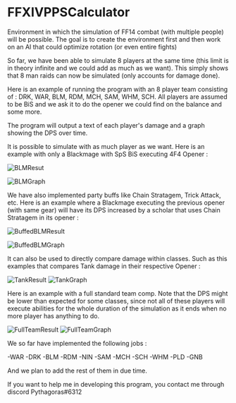 # FFXIVPPSCalculator
Environment in which the simulation of FF14 combat (with multiple people) will be possible. 
The goal is to create the environment first and then work on an AI that could optimize rotation (or even entire fights)


So far, we have been able to simulate 8 players at the same time (this limit is in theory infinite and we could add as much as we want).
This simply shows that 8 man raids can now be simulated (only accounts for damage done).

Here is an example of running the program with an 8 player team consisting of : DRK, WAR, BLM, RDM, MCH, SAM, WHM, SCH.
All players are assumed to be BiS and we ask it to do the opener we could find on the balance and some more.

The program will output a text of each player's damage and a graph showing the DPS over time.

It is possible to simulate with as much player as we want. Here is an example with only a Blackmage with SpS BiS executing 4F4 Opener : 

![BLMResut](https://user-images.githubusercontent.com/62820030/164585293-35eeb621-5795-4ffe-94be-812416ab446d.PNG)

![BLMGraph](https://user-images.githubusercontent.com/62820030/164585292-6c0f5485-5ea9-4070-ab6a-abef2c01f35c.PNG)


We have also implemented party buffs like Chain Stratagem, Trick Attack, etc. Here is an example where a Blackmage executing the previous opener (with same gear)
will have its DPS increased by a scholar that uses Chain Stratagem in its opener : 

![BuffedBLMResult](https://user-images.githubusercontent.com/62820030/164585423-68449783-9beb-4714-ae1f-5c52b312862b.PNG)

![BuffedBLMGraph](https://user-images.githubusercontent.com/62820030/164585427-fc76e69b-5fa9-4d21-abc0-5d6e4486dda7.PNG)

It can also be used to directly compare damage within classes. Such as this examples that compares Tank damage in their respective Opener : 
 
![TankResult](https://user-images.githubusercontent.com/62820030/164585479-071c5e2c-7a21-4101-baab-f14d8d777be0.PNG)
![TankGraph](https://user-images.githubusercontent.com/62820030/164585481-c4aa80a7-e400-403b-b00b-3f8217a7539e.PNG)

Here is an example with a full standard team comp. Note that the DPS might be lower than expected for some classes, since not all of these players
will execute abilities for the whole duration of the simulation as it ends when no more player has anything to do.

![FullTeamResult](https://user-images.githubusercontent.com/62820030/164585700-e0aebc62-8ab8-47a9-a114-cb6dd0eb6fb0.PNG)
![FullTeamGraph](https://user-images.githubusercontent.com/62820030/164585712-5b8f5f5d-5f02-4188-b3a5-26c004ebca20.PNG)

We so far have implemented the following jobs :

-WAR
-DRK
-BLM
-RDM
-NIN
-SAM
-MCH
-SCH
-WHM
-PLD
-GNB

And we plan to add the rest of them in due time.


If you want to help me in developing this program, you contact me through discord Pythagoras#6312
